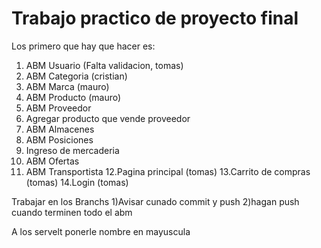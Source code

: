 # Trabajo practico de proyecto final
Los primero que hay que hacer es:
  1. ABM Usuario (Falta validacion, tomas)
  2. ABM Categoria (cristian)
  3. ABM Marca (mauro)
  4. ABM Producto (mauro)
  5. ABM Proveedor
  6. Agregar producto que vende proveedor
  7. ABM Almacenes
  8. ABM Posiciones
  9. Ingreso de mercaderia
  10. ABM Ofertas
  11. ABM Transportista
  12.Pagina principal (tomas)
  13.Carrito de compras (tomas)
  14.Login (tomas)

Trabajar en los Branchs
1)Avisar cunado commit y push
2)hagan push cuando terminen todo el abm

A los servelt ponerle nombre en mayuscula
